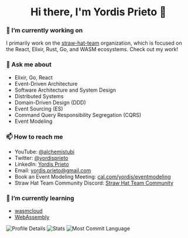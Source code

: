 <h1 align="center">Hi there, I'm Yordis Prieto 👋</h1>


### 🔭 I’m currently working on

I primarily work on the [straw-hat-team](https://github.com/straw-hat-team) organization, which is focused on the React, Elixir, Rust, Go, and WASM ecosystems. Check out my work!

### 💬 Ask me about

- Elixir, Go, React
- Event-Driven Architecture
- Software Architecture and System Design
- Distributed Systems
- Domain-Driven Design (DDD)
- Event Sourcing (ES)
- Command Query Responsibility Segregation (CQRS)
- Event Modeling
 
### 📫 How to reach me

- YouTube: [@alchemistubi](https://www.youtube.com/@alchemistubi)
- Twitter: [@yordisprieto](https://twitter.com/yordisprieto)
- LinkedIn: [Yordis Prieto](https://www.linkedin.com/in/yordisprieto/)
- Email: yordis.prieto@gmail.com
- Book an Event Modeling Meeting: [cal.com/yordis/eventmodeling](https://cal.com/yordis/eventmodeling)
- Straw Hat Team Community Discord: [Straw Hat Team Community](https://discord.gg/5WURzBb)

### 🌱 I’m currently learning

- [wasmcloud](https://wasmcloud.com/)
- [WebAssembly](https://webassembly.org/)

![Profile Details](https://github-profile-summary-cards.vercel.app/api/cards/profile-details?username=yordis&theme=nord_dark)
![Stats](https://github-profile-summary-cards.vercel.app/api/cards/stats?username=yordis&theme=nord_dark)
![Most Commit Language](https://github-profile-summary-cards.vercel.app/api/cards/most-commit-language?username=yordis&theme=nord_dark&exclude=lua)

<!--
**yordis/yordis** is a ✨ _special_ ✨ repository because its `README.md` (this file) appears on your GitHub profile.

Here are some ideas to get you started:

- 🔭 I’m currently working on ...
- 🌱 I’m currently learning ...
- 👯 I’m looking to collaborate on ...
- 🤔 I’m looking for help with ...
- ⚡ Fun fact: ...
-->
